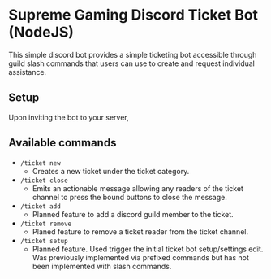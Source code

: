 # Supreme Gaming Discord Ticket Bot (NodeJS)

This simple discord bot provides a simple ticketing bot accessible through guild slash commands that users can use to create and request individual assistance.

## Setup

Upon inviting the bot to your server,

## Available commands

- `/ticket new`
  - Creates a new ticket under the ticket category.
- `/ticket close`
  - Emits an actionable message allowing any readers of the ticket channel to press the bound buttons to close the message.
- `/ticket add`
  - Planned feature to add a discord guild member to the ticket.
- `/ticket remove`
  - Planed feature to remove a ticket reader from the ticket channel.
- `/ticket setup`
  - Planned feature. Used trigger the initial ticket bot setup/settings edit. Was previously implemented via prefixed commands but has not been implemented with slash commands.
